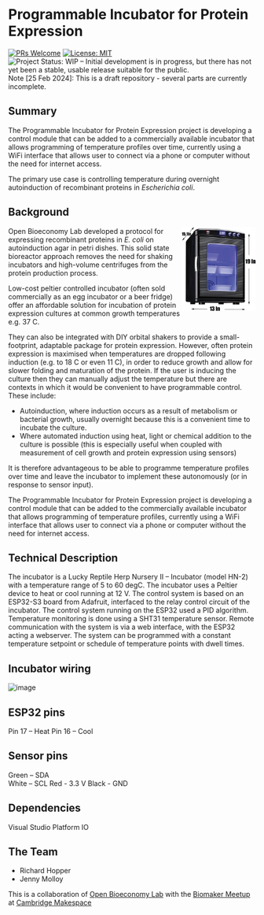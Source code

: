# Programmable Incubator for Protein Expression



[![PRs Welcome](https://img.shields.io/badge/PRs-welcome-brightgreen.svg?style=flat-square)](http://makeapullrequest.com) <a href="https://www.repostatus.org/#wip"><img src="https://www.repostatus.org/badges/latest/wip.svg" alt="Project Status: WIP – Initial development is in progress, but there has not yet been a stable, usable release suitable for the public." align="left" /></a> [![License: MIT](https://img.shields.io/badge/License-MIT-blue.svg)](https://opensource.org/licenses/MIT) 

Note [25 Feb 2024]: This is a draft repository - several parts are currently incomplete.

## Summary

The Programmable Incubator for Protein Expression project is developing a control module that can be added to a commercially available incubator that allows programming of temperature profiles over time, currently using a WiFi interface that allows user to connect via a phone or computer without the need for internet access.

The primary use case is controlling temperature during overnight autoinduction of recombinant proteins in _Escherichia coli_.

## Background

<img src="./img/incubator-photo.jpg" width=30% height=30% align="right" >

Open Bioeconomy Lab developed a protocol for expressing recombinant proteins in _E. coli_ on autoinduction agar in petri dishes. This solid state bioreactor approach removes the need for shaking incubators and high-volume centrifuges from the protein production process.

Low-cost peltier controlled incubator (often sold commercially as an egg incubator or a beer fridge) offer an affordable solution for incubation of protein expression cultures at common growth temperatures e.g. 37 C. 

They can also be integrated with DIY orbital shakers to provide a small-footprint, adaptable package for protein expression. However, often protein expression is maximised when temperatures are dropped following induction (e.g. to 18 C or even 11 C), in order to reduce growth and allow for slower folding and maturation of the protein. If the user is inducing the culture then they can manually adjust the temperature but there are contexts in which it would be convenient to have programmable control. These include:

 - Autoinduction, where induction occurs as a result of metabolism or bacterial growth, usually overnight because this is a convenient time to incubate the culture.
 - Where automated induction using heat, light or chemical addition to the culture is possible (this is especially useful when coupled with measurement of cell growth and protein expression using sensors)

It is therefore advantageous to be able to programme temperature profiles over time and leave the incubator to implement these autonomously (or in response to sensor input).

The Programmable Incubator for Protein Expression project is developing a control module that can be added to the commercially available incubator that allows programming of temperature profiles, currently using a WiFi interface that allows user to connect via a phone or computer without the need for internet access.

## Technical Description
The incubator is a Lucky Reptile Herp Nursery II – Incubator (model HN-2) with a temperature range of 5 to 60 degC. The incubator uses a Peltier device to heat or cool running at 12 V. 
The control system is based on an ESP32-S3 board from Adafruit, interfaced to the relay control circuit of the incubator.
The control system running on the ESP32 used a PID algorithm. Temperature monitoring is done using a SHT31 temperature sensor. 
Remote communication with the system is via a web interface, with the ESP32 acting a webserver. 
The system can be programmed with a constant temperature setpoint or schedule of temperature points with dwell times. 

## Incubator wiring
![image](https://github.com/openbioeconomy/programmable-incubator/assets/50485336/2d474b24-3f68-4b22-a6c5-431ea4754904)

## ESP32 pins 
Pin 17 – Heat 
Pin 16 – Cool

## Sensor pins 
Green – SDA <br>
White – SCL
Red - 3.3 V
Black - GND

## Dependencies
Visual Studio
Platform IO

## The Team

 - Richard Hopper
 - Jenny Molloy

This is a collaboration of [Open Bioeconomy Lab](https://openbioeconomy.org) with the [Biomaker Meetup](https://www.meetup.com/makespace/events/pbhdjtygcdbcc/) at [Cambridge Makespace](https://web.makespace.org/)

